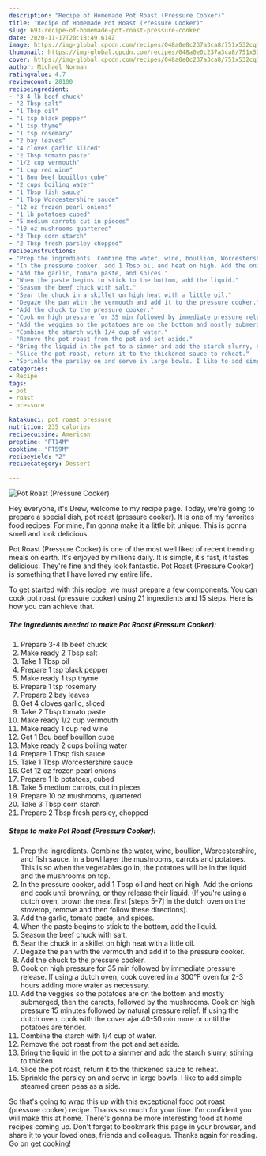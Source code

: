 ```yaml
---
description: "Recipe of Homemade Pot Roast (Pressure Cooker)"
title: "Recipe of Homemade Pot Roast (Pressure Cooker)"
slug: 693-recipe-of-homemade-pot-roast-pressure-cooker
date: 2020-11-17T20:18:49.614Z
image: https://img-global.cpcdn.com/recipes/048a0e0c237a3ca8/751x532cq70/pot-roast-pressure-cooker-recipe-main-photo.jpg
thumbnail: https://img-global.cpcdn.com/recipes/048a0e0c237a3ca8/751x532cq70/pot-roast-pressure-cooker-recipe-main-photo.jpg
cover: https://img-global.cpcdn.com/recipes/048a0e0c237a3ca8/751x532cq70/pot-roast-pressure-cooker-recipe-main-photo.jpg
author: Michael Norman
ratingvalue: 4.7
reviewcount: 28100
recipeingredient:
- "3-4 lb beef chuck"
- "2 Tbsp salt"
- "1 Tbsp oil"
- "1 tsp black pepper"
- "1 tsp thyme"
- "1 tsp rosemary"
- "2 bay leaves"
- "4 cloves garlic sliced"
- "2 Tbsp tomato paste"
- "1/2 cup vermouth"
- "1 cup red wine"
- "1 Bou beef bouillon cube"
- "2 cups boiling water"
- "1 Tbsp fish sauce"
- "1 Tbsp Worcestershire sauce"
- "12 oz frozen pearl onions"
- "1 lb potatoes cubed"
- "5 medium carrots cut in pieces"
- "10 oz mushrooms quartered"
- "3 Tbsp corn starch"
- "2 Tbsp fresh parsley chopped"
recipeinstructions:
- "Prep the ingredients. Combine the water, wine, boullion, Worcestershire, and fish sauce. In a bowl layer the mushrooms, carrots and potatoes. This is so when the vegetables go in, the potatoes will be in the liquid and the mushrooms on top."
- "In the pressure cooker, add 1 Tbsp oil and heat on high. Add the onions and cook until browning, or they release their liquid. (If you&#39;re using a dutch oven, brown the meat first [steps 5-7] in the dutch oven on the stovetop, remove and then follow these directions)."
- "Add the garlic, tomato paste, and spices."
- "When the paste begins to stick to the bottom, add the liquid."
- "Season the beef chuck with salt."
- "Sear the chuck in a skillet on high heat with a little oil."
- "Degaze the pan with the vermouth and add it to the pressure cooker."
- "Add the chuck to the pressure cooker."
- "Cook on high pressure for 35 min followed by immediate pressure release. If using a dutch oven, cook covered in a 300°F oven for 2-3 hours adding more water as necessary."
- "Add the veggies so the potatoes are on the bottom and mostly submerged, then the carrots, followed by the mushrooms. Cook on high pressure 15 minutes followed by natural pressure relief. If using the dutch oven, cook with the cover ajar 40-50 min more or until the potatoes are tender."
- "Combine the starch with 1/4 cup of water."
- "Remove the pot roast from the pot and set aside."
- "Bring the liquid in the pot to a simmer and add the starch slurry, stirring to thicken."
- "Slice the pot roast, return it to the thickened sauce to reheat."
- "Sprinkle the parsley on and serve in large bowls. I like to add simple steamed green peas as a side."
categories:
- Recipe
tags:
- pot
- roast
- pressure

katakunci: pot roast pressure 
nutrition: 235 calories
recipecuisine: American
preptime: "PT14M"
cooktime: "PT59M"
recipeyield: "2"
recipecategory: Dessert

---
```



![Pot Roast (Pressure Cooker)](https://img-global.cpcdn.com/recipes/048a0e0c237a3ca8/751x532cq70/pot-roast-pressure-cooker-recipe-main-photo.jpg)

Hey everyone, it's Drew, welcome to my recipe page. Today, we're going to prepare a special dish, pot roast (pressure cooker). It is one of my favorites food recipes. For mine, I'm gonna make it a little bit unique. This is gonna smell and look delicious.

Pot Roast (Pressure Cooker) is one of the most well liked of recent trending meals on earth. It's enjoyed by millions daily. It is simple, it's fast, it tastes delicious. They're fine and they look fantastic. Pot Roast (Pressure Cooker) is something that I have loved my entire life.




To get started with this recipe, we must prepare a few components. You can cook pot roast (pressure cooker) using 21 ingredients and 15 steps. Here is how you can achieve that.

<!--inarticleads1-->

##### The ingredients needed to make Pot Roast (Pressure Cooker):

1. Prepare 3-4 lb beef chuck
1. Make ready 2 Tbsp salt
1. Take 1 Tbsp oil
1. Prepare 1 tsp black pepper
1. Make ready 1 tsp thyme
1. Prepare 1 tsp rosemary
1. Prepare 2 bay leaves
1. Get 4 cloves garlic, sliced
1. Take 2 Tbsp tomato paste
1. Make ready 1/2 cup vermouth
1. Make ready 1 cup red wine
1. Get 1 Bou beef bouillon cube
1. Make ready 2 cups boiling water
1. Prepare 1 Tbsp fish sauce
1. Take 1 Tbsp Worcestershire sauce
1. Get 12 oz frozen pearl onions
1. Prepare 1 lb potatoes, cubed
1. Take 5 medium carrots, cut in pieces
1. Prepare 10 oz mushrooms, quartered
1. Take 3 Tbsp corn starch
1. Prepare 2 Tbsp fresh parsley, chopped




<!--inarticleads2-->

##### Steps to make Pot Roast (Pressure Cooker):

1. Prep the ingredients. Combine the water, wine, boullion, Worcestershire, and fish sauce. In a bowl layer the mushrooms, carrots and potatoes. This is so when the vegetables go in, the potatoes will be in the liquid and the mushrooms on top.
1. In the pressure cooker, add 1 Tbsp oil and heat on high. Add the onions and cook until browning, or they release their liquid. (If you&#39;re using a dutch oven, brown the meat first [steps 5-7] in the dutch oven on the stovetop, remove and then follow these directions).
1. Add the garlic, tomato paste, and spices.
1. When the paste begins to stick to the bottom, add the liquid.
1. Season the beef chuck with salt.
1. Sear the chuck in a skillet on high heat with a little oil.
1. Degaze the pan with the vermouth and add it to the pressure cooker.
1. Add the chuck to the pressure cooker.
1. Cook on high pressure for 35 min followed by immediate pressure release. If using a dutch oven, cook covered in a 300°F oven for 2-3 hours adding more water as necessary.
1. Add the veggies so the potatoes are on the bottom and mostly submerged, then the carrots, followed by the mushrooms. Cook on high pressure 15 minutes followed by natural pressure relief. If using the dutch oven, cook with the cover ajar 40-50 min more or until the potatoes are tender.
1. Combine the starch with 1/4 cup of water.
1. Remove the pot roast from the pot and set aside.
1. Bring the liquid in the pot to a simmer and add the starch slurry, stirring to thicken.
1. Slice the pot roast, return it to the thickened sauce to reheat.
1. Sprinkle the parsley on and serve in large bowls. I like to add simple steamed green peas as a side.




So that's going to wrap this up with this exceptional food pot roast (pressure cooker) recipe. Thanks so much for your time. I'm confident you will make this at home. There's gonna be more interesting food at home recipes coming up. Don't forget to bookmark this page in your browser, and share it to your loved ones, friends and colleague. Thanks again for reading. Go on get cooking!
